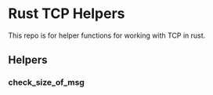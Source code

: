# Rust TCP Helpers
This repo is for helper functions for working with TCP in rust.

## Helpers

### check_size_of_msg
